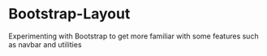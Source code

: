 # Bootstrap-Layout
Experimenting with Bootstrap to get more familiar with some features such as navbar and utilities
